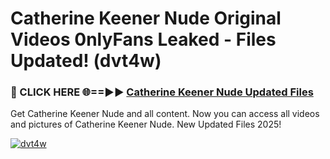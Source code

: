 # Catherine Keener Nude Original Videos 0nlyFans Leaked - Files Updated! (dvt4w)

<h3>🔴 CLICK HERE 🌐==►► <a href="https://tinyurl.com/yc6ubb5a" rel="nofollow">Catherine Keener Nude Updated Files</a></h3>

Get Catherine Keener Nude and all content. Now you can access all videos and pictures of Catherine Keener Nude. New Updated Files 2025!

[![dvt4w](https://i.imgur.com/7eu0CRL.gif)](https://tinyurl.com/yc6ubb5a)
